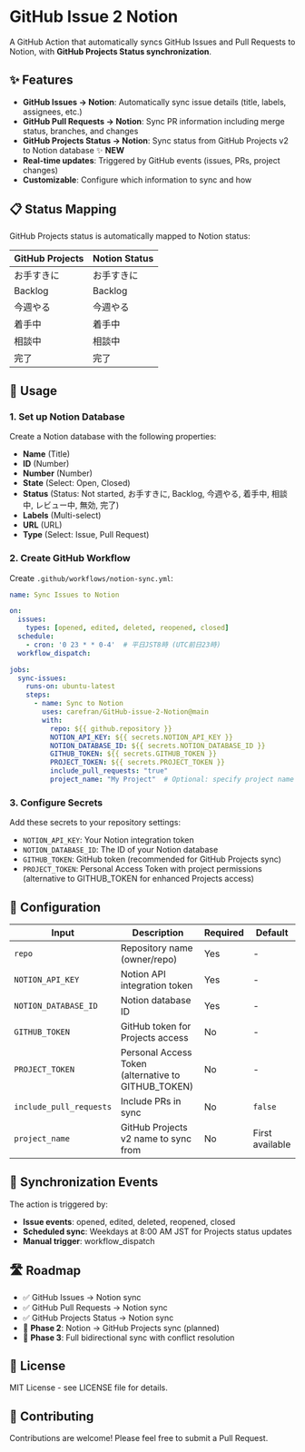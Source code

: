 # GitHub Issue 2 Notion

A GitHub Action that automatically syncs GitHub Issues and Pull Requests to Notion, with **GitHub Projects Status synchronization**.

## ✨ Features

- **GitHub Issues → Notion**: Automatically sync issue details (title, labels, assignees, etc.)
- **GitHub Pull Requests → Notion**: Sync PR information including merge status, branches, and changes
- **GitHub Projects Status → Notion**: Sync status from GitHub Projects v2 to Notion database ✨ **NEW**
- **Real-time updates**: Triggered by GitHub events (issues, PRs, project changes)
- **Customizable**: Configure which information to sync and how

## 📋 Status Mapping

GitHub Projects status is automatically mapped to Notion status:

| GitHub Projects | Notion Status |
|----------------|---------------|
| お手すきに     | お手すきに    |
| Backlog        | Backlog       |
| 今週やる       | 今週やる      |
| 着手中         | 着手中        |
| 相談中         | 相談中        |
| 完了           | 完了          |

## 🚀 Usage

### 1. Set up Notion Database

Create a Notion database with the following properties:
- **Name** (Title)
- **ID** (Number) 
- **Number** (Number)
- **State** (Select: Open, Closed)
- **Status** (Status: Not started, お手すきに, Backlog, 今週やる, 着手中, 相談中, レビュー中, 無効, 完了)
- **Labels** (Multi-select)
- **URL** (URL)
- **Type** (Select: Issue, Pull Request)

### 2. Create GitHub Workflow

Create `.github/workflows/notion-sync.yml`:

```yaml
name: Sync Issues to Notion

on:
  issues:
    types: [opened, edited, deleted, reopened, closed]
  schedule:
    - cron: '0 23 * * 0-4'  # 平日JST8時 (UTC前日23時)
  workflow_dispatch:

jobs:
  sync-issues:
    runs-on: ubuntu-latest
    steps:
      - name: Sync to Notion
        uses: carefran/GitHub-issue-2-Notion@main
        with:
          repo: ${{ github.repository }}
          NOTION_API_KEY: ${{ secrets.NOTION_API_KEY }}
          NOTION_DATABASE_ID: ${{ secrets.NOTION_DATABASE_ID }}
          GITHUB_TOKEN: ${{ secrets.GITHUB_TOKEN }}
          PROJECT_TOKEN: ${{ secrets.PROJECT_TOKEN }}
          include_pull_requests: "true"
          project_name: "My Project"  # Optional: specify project name
```

### 3. Configure Secrets

Add these secrets to your repository settings:
- `NOTION_API_KEY`: Your Notion integration token
- `NOTION_DATABASE_ID`: The ID of your Notion database
- `GITHUB_TOKEN`: GitHub token (recommended for GitHub Projects sync)
- `PROJECT_TOKEN`: Personal Access Token with project permissions (alternative to GITHUB_TOKEN for enhanced Projects access)

## 🔧 Configuration

| Input | Description | Required | Default |
|-------|-------------|----------|---------|
| `repo` | Repository name (owner/repo) | Yes | - |
| `NOTION_API_KEY` | Notion API integration token | Yes | - |
| `NOTION_DATABASE_ID` | Notion database ID | Yes | - |
| `GITHUB_TOKEN` | GitHub token for Projects access | No | - |
| `PROJECT_TOKEN` | Personal Access Token (alternative to GITHUB_TOKEN) | No | - |
| `include_pull_requests` | Include PRs in sync | No | `false` |
| `project_name` | GitHub Projects v2 name to sync from | No | First available |

## 🔄 Synchronization Events

The action is triggered by:
- **Issue events**: opened, edited, deleted, reopened, closed
- **Scheduled sync**: Weekdays at 8:00 AM JST for Projects status updates
- **Manual trigger**: workflow_dispatch

## 🛣️ Roadmap

- ✅ GitHub Issues → Notion sync
- ✅ GitHub Pull Requests → Notion sync  
- ✅ GitHub Projects Status → Notion sync
- 🚧 **Phase 2**: Notion → GitHub Projects sync (planned)
- 🚧 **Phase 3**: Full bidirectional sync with conflict resolution

## 📝 License

MIT License - see LICENSE file for details.

## 🤝 Contributing

Contributions are welcome! Please feel free to submit a Pull Request.
